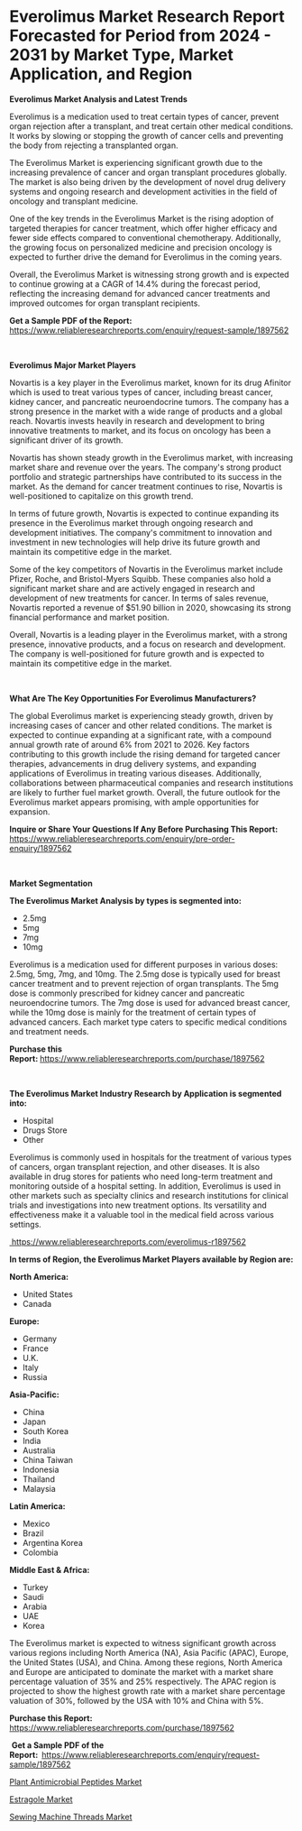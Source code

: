 <p><h1>Everolimus Market Research Report Forecasted for Period from 2024 -  2031 by Market Type, Market Application, and Region</h1></p><p><strong>Everolimus Market Analysis and Latest Trends</strong></p>
<p><p>Everolimus is a medication used to treat certain types of cancer, prevent organ rejection after a transplant, and treat certain other medical conditions. It works by slowing or stopping the growth of cancer cells and preventing the body from rejecting a transplanted organ.</p><p>The Everolimus Market is experiencing significant growth due to the increasing prevalence of cancer and organ transplant procedures globally. The market is also being driven by the development of novel drug delivery systems and ongoing research and development activities in the field of oncology and transplant medicine.</p><p>One of the key trends in the Everolimus Market is the rising adoption of targeted therapies for cancer treatment, which offer higher efficacy and fewer side effects compared to conventional chemotherapy. Additionally, the growing focus on personalized medicine and precision oncology is expected to further drive the demand for Everolimus in the coming years.</p><p>Overall, the Everolimus Market is witnessing strong growth and is expected to continue growing at a CAGR of 14.4% during the forecast period, reflecting the increasing demand for advanced cancer treatments and improved outcomes for organ transplant recipients.</p></p>
<p><strong>Get a Sample PDF of the Report:&nbsp;</strong> <a href="https://www.reliableresearchreports.com/enquiry/request-sample/1897562">https://www.reliableresearchreports.com/enquiry/request-sample/1897562</a></p>
<p>&nbsp;</p>
<p><strong>Everolimus Major Market Players</strong></p>
<p><p>Novartis is a key player in the Everolimus market, known for its drug Afinitor which is used to treat various types of cancer, including breast cancer, kidney cancer, and pancreatic neuroendocrine tumors. The company has a strong presence in the market with a wide range of products and a global reach. Novartis invests heavily in research and development to bring innovative treatments to market, and its focus on oncology has been a significant driver of its growth.</p><p>Novartis has shown steady growth in the Everolimus market, with increasing market share and revenue over the years. The company's strong product portfolio and strategic partnerships have contributed to its success in the market. As the demand for cancer treatment continues to rise, Novartis is well-positioned to capitalize on this growth trend.</p><p>In terms of future growth, Novartis is expected to continue expanding its presence in the Everolimus market through ongoing research and development initiatives. The company's commitment to innovation and investment in new technologies will help drive its future growth and maintain its competitive edge in the market.</p><p>Some of the key competitors of Novartis in the Everolimus market include Pfizer, Roche, and Bristol-Myers Squibb. These companies also hold a significant market share and are actively engaged in research and development of new treatments for cancer. In terms of sales revenue, Novartis reported a revenue of $51.90 billion in 2020, showcasing its strong financial performance and market position. </p><p>Overall, Novartis is a leading player in the Everolimus market, with a strong presence, innovative products, and a focus on research and development. The company is well-positioned for future growth and is expected to maintain its competitive edge in the market.</p></p>
<p>&nbsp;</p>
<p><strong>What Are The Key Opportunities For Everolimus Manufacturers?</strong></p>
<p><p>The global Everolimus market is experiencing steady growth, driven by increasing cases of cancer and other related conditions. The market is expected to continue expanding at a significant rate, with a compound annual growth rate of around 6% from 2021 to 2026. Key factors contributing to this growth include the rising demand for targeted cancer therapies, advancements in drug delivery systems, and expanding applications of Everolimus in treating various diseases. Additionally, collaborations between pharmaceutical companies and research institutions are likely to further fuel market growth. Overall, the future outlook for the Everolimus market appears promising, with ample opportunities for expansion.</p></p>
<p><strong>Inquire or Share Your Questions If Any Before Purchasing This Report:</strong> <a href="https://www.reliableresearchreports.com/enquiry/pre-order-enquiry/1897562">https://www.reliableresearchreports.com/enquiry/pre-order-enquiry/1897562</a></p>
<p>&nbsp;</p>
<p><strong>Market Segmentation</strong></p>
<p><strong>The Everolimus Market Analysis by types is segmented into:</strong></p>
<p><ul><li>2.5mg</li><li>5mg</li><li>7mg</li><li>10mg</li></ul></p>
<p><p>Everolimus is a medication used for different purposes in various doses: 2.5mg, 5mg, 7mg, and 10mg. The 2.5mg dose is typically used for breast cancer treatment and to prevent rejection of organ transplants. The 5mg dose is commonly prescribed for kidney cancer and pancreatic neuroendocrine tumors. The 7mg dose is used for advanced breast cancer, while the 10mg dose is mainly for the treatment of certain types of advanced cancers. Each market type caters to specific medical conditions and treatment needs.</p></p>
<p><strong>Purchase this Report:&nbsp;</strong><a href="https://www.reliableresearchreports.com/purchase/1897562">https://www.reliableresearchreports.com/purchase/1897562</a></p>
<p>&nbsp;</p>
<p><strong>The Everolimus Market Industry Research by Application is segmented into:</strong></p>
<p><ul><li>Hospital</li><li>Drugs Store</li><li>Other</li></ul></p>
<p><p>Everolimus is commonly used in hospitals for the treatment of various types of cancers, organ transplant rejection, and other diseases. It is also available in drug stores for patients who need long-term treatment and monitoring outside of a hospital setting. In addition, Everolimus is used in other markets such as specialty clinics and research institutions for clinical trials and investigations into new treatment options. Its versatility and effectiveness make it a valuable tool in the medical field across various settings.</p></p>
<p><a href="https://www.reliableresearchreports.com/everolimus-r1897562">&nbsp;https://www.reliableresearchreports.com/everolimus-r1897562</a></p>
<p><strong>In terms of Region, the Everolimus Market Players available by Region are:</strong></p>
<p>
    <p> <strong> North America: </strong>
        <ul>
            <li>United States</li>
            <li>Canada</li>
        </ul>
        </p> 
    <p> <strong> Europe: </strong>
        <ul>
            <li>Germany</li>
            <li>France</li>
            <li>U.K.</li>
            <li>Italy</li>
            <li>Russia</li>
        </ul>
        </p> 
    <p> <strong> Asia-Pacific: </strong>
        <ul>
            <li>China</li>
            <li>Japan</li>
            <li>South Korea</li>
            <li>India</li>
            <li>Australia</li>
            <li>China Taiwan</li>
            <li>Indonesia</li>
            <li>Thailand</li>
            <li>Malaysia</li>
        </ul>
        </p> 
    <p> <strong> Latin America: </strong>
        <ul>
            <li>Mexico</li>
            <li>Brazil</li>
            <li>Argentina Korea</li>
            <li>Colombia</li>
        </ul>
        </p> 
    <p> <strong> Middle East & Africa: </strong>
        <ul>
            <li>Turkey</li>
            <li>Saudi</li>
            <li>Arabia</li>
            <li>UAE</li>
            <li>Korea</li>
        </ul>
    </p>
    </p>
<p><p>The Everolimus market is expected to witness significant growth across various regions including North America (NA), Asia Pacific (APAC), Europe, the United States (USA), and China. Among these regions, North America and Europe are anticipated to dominate the market with a market share percentage valuation of 35% and 25% respectively. The APAC region is projected to show the highest growth rate with a market share percentage valuation of 30%, followed by the USA with 10% and China with 5%.</p></p>
<p><strong>Purchase this Report: </strong><a href="https://www.reliableresearchreports.com/purchase/1897562">https://www.reliableresearchreports.com/purchase/1897562</a></p>
<p>&nbsp;<strong>Get a Sample PDF of the Report:&nbsp;&nbsp;</strong><a href="https://www.reliableresearchreports.com/enquiry/request-sample/1897562">https://www.reliableresearchreports.com/enquiry/request-sample/1897562</a></p>
<p><strong></strong></p>
<p><p><a href="https://www.linkedin.com/pulse/plant-antimicrobial-peptides-market-size-trends-growth-outlook-ojtzc?trackingId=U0zoHlbYxrFe5uMS0lRViQ%3D%3D">Plant Antimicrobial Peptides Market</a></p><p><a href="https://www.linkedin.com/pulse/global-estragole-market-types-applications-major-players-mpqye?trackingId=9UDZb7VKYg5e%2BCtWBhyKCA%3D%3D">Estragole Market</a></p><p><a href="https://www.linkedin.com/pulse/sewing-machine-threads-market-dynamics-2024-2031-also-its-8cype?trackingId=sVdcpnCeJTleYVnHmAF03Q%3D%3D">Sewing Machine Threads Market</a></p></p>